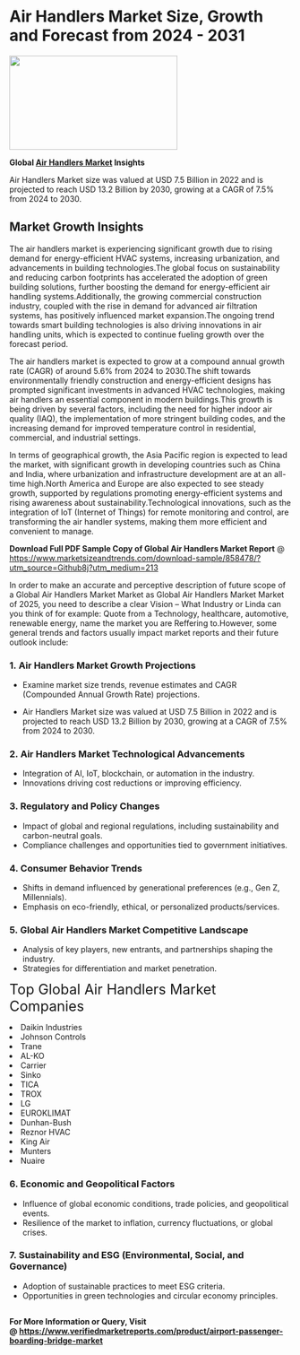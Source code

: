 <H1>Air Handlers Market Size, Growth and Forecast from 2024 - 2031</H1><img class="aligncenter size-medium wp-image-584254" src="https://thirdeyenews.in/wp-content/uploads/2024/09/Global-Market-Research-300x168.jpeg" alt="" width="300" height="168" /><p><strong>Global&nbsp;<a href="https://www.marketsizeandtrends.com/download-sample/858478/?utm_source=Github8j?utm_medium=213">Air Handlers Market</a> Insights</strong></p><p>Air Handlers Market size was valued at USD 7.5 Billion in 2022 and is projected to reach USD 13.2 Billion by 2030, growing at a CAGR of 7.5% from 2024 to 2030.</p><p><h2>Market Growth Insights</h2> <p>The air handlers market is experiencing significant growth due to rising demand for energy-efficient HVAC systems, increasing urbanization, and advancements in building technologies.The global focus on sustainability and reducing carbon footprints has accelerated the adoption of green building solutions, further boosting the demand for energy-efficient air handling systems.Additionally, the growing commercial construction industry, coupled with the rise in demand for advanced air filtration systems, has positively influenced market expansion.The ongoing trend towards smart building technologies is also driving innovations in air handling units, which is expected to continue fueling growth over the forecast period.</p> <p>The air handlers market is expected to grow at a compound annual growth rate (CAGR) of around 5.6% from 2024 to 2030.The shift towards environmentally friendly construction and energy-efficient designs has prompted significant investments in advanced HVAC technologies, making air handlers an essential component in modern buildings.This growth is being driven by several factors, including the need for higher indoor air quality (IAQ), the implementation of more stringent building codes, and the increasing demand for improved temperature control in residential, commercial, and industrial settings.</p> <p>In terms of geographical growth, the Asia Pacific region is expected to lead the market, with significant growth in developing countries such as China and India, where urbanization and infrastructure development are at an all-time high.North America and Europe are also expected to see steady growth, supported by regulations promoting energy-efficient systems and rising awareness about sustainability.Technological innovations, such as the integration of IoT (Internet of Things) for remote monitoring and control, are transforming the air handler systems, making them more efficient and convenient to manage.</p> <p><span class=""><strong>Download Full PDF Sample Copy of Global Air Handlers Market Report</strong> @ <a href="https://www.marketsizeandtrends.com/download-sample/858478/?utm_source=Github8j?utm_medium=213" target="_blank">https://www.marketsizeandtrends.com/download-sample/858478/?utm_source=Github8j?utm_medium=213</a></span></p><p>In order to make an accurate and perceptive description of future scope of a Global&nbsp;Air Handlers Market Market as Global&nbsp;Air Handlers Market Market of 2025, you need to describe a clear Vision &ndash; What Industry or Linda can you think of for example: Quote from a Technology, healthcare, automotive, renewable energy, name the market you are Reffering to.However, some general trends and factors usually impact market reports and their future outlook include:</p><h3>1.&nbsp;<strong>Air Handlers Market Growth Projections</strong></h3><ul><li>Examine market size trends, revenue estimates and CAGR (Compounded Annual Growth Rate) projections.</li><li><p>Air Handlers Market size was valued at USD 7.5 Billion in 2022 and is projected to reach USD 13.2 Billion by 2030, growing at a CAGR of 7.5% from 2024 to 2030.</p></li></ul><h3>2.&nbsp;<strong>Air Handlers Market Technological Advancements</strong></h3><ul><li>Integration of AI, IoT, blockchain, or automation in the industry.</li><li>Innovations driving cost reductions or improving efficiency.</li></ul><h3>3.&nbsp;<strong>Regulatory and Policy Changes</strong></h3><ul><li>Impact of global and regional regulations, including sustainability and carbon-neutral goals.</li><li>Compliance challenges and opportunities tied to government initiatives.</li></ul><h3>4.&nbsp;<strong>Consumer Behavior Trends</strong></h3><ul><li>Shifts in demand influenced by generational preferences (e.g., Gen Z, Millennials).</li><li>Emphasis on eco-friendly, ethical, or personalized products/services.</li></ul><h3>5.&nbsp;<strong>Global Air Handlers Market Competitive Landscape</strong></h3><ul><li>Analysis of key players, new entrants, and partnerships shaping the industry.</li><li>Strategies for differentiation and market penetration.</li></ul><p data-pm-slice="1 1 []"><span style="color: inherit; font-family: inherit; font-size: 25px;">Top Global Air Handlers Market Companies</span></p><div class="" data-test-id=""><p><li>Daikin Industries</li><li> Johnson Controls</li><li> Trane</li><li> AL-KO</li><li> Carrier</li><li> Sinko</li><li> TICA</li><li> TROX</li><li> LG</li><li> EUROKLIMAT</li><li> Dunhan-Bush</li><li> Reznor HVAC</li><li> King Air</li><li> Munters</li><li> Nuaire</li></p></div><h3>6.&nbsp;<strong>Economic and Geopolitical Factors</strong></h3><ul><li>Influence of global economic conditions, trade policies, and geopolitical events.</li><li>Resilience of the market to inflation, currency fluctuations, or global crises.</li></ul><h3>7.&nbsp;<strong>Sustainability and ESG (Environmental, Social, and Governance)</strong></h3><ul><li>Adoption of sustainable practices to meet ESG criteria.</li><li>Opportunities in green technologies and circular economy principles.</li></ul><h2><strong style="font-size: 14px;">For More Information or Query, Visit @&nbsp;</strong><a style="background-color: #ffffff; font-size: 14px;" href="https://www.marketsizeandtrends.com/report/air-handlers-market/" target="_blank">https://www.verifiedmarketreports.com/product/airport-passenger-boarding-bridge-market</a></h2>